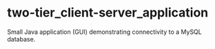 # two-tier_client-server_application
Small Java application (GUI) demonstrating connectivity to a MySQL database.
